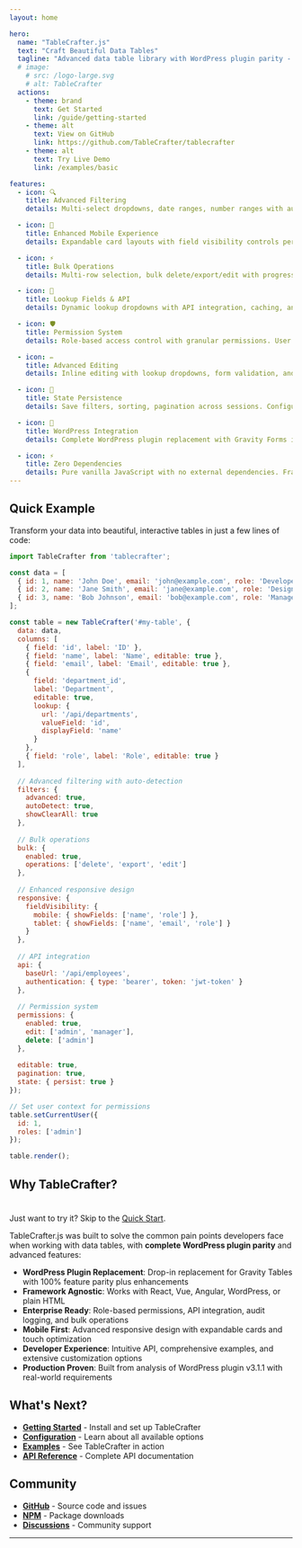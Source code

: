 ```yaml
---
layout: home

hero:
  name: "TableCrafter.js"
  text: "Craft Beautiful Data Tables"
  tagline: "Advanced data table library with WordPress plugin parity - zero dependencies, mobile-first, API-ready"
  # image:
    # src: /logo-large.svg
    # alt: TableCrafter
  actions:
    - theme: brand
      text: Get Started
      link: /guide/getting-started
    - theme: alt
      text: View on GitHub
      link: https://github.com/TableCrafter/tablecrafter
    - theme: alt
      text: Try Live Demo
      link: /examples/basic

features:
  - icon: 🔍
    title: Advanced Filtering
    details: Multi-select dropdowns, date ranges, number ranges with auto-type detection. WordPress-level filtering capabilities.

  - icon: 📱
    title: Enhanced Mobile Experience
    details: Expandable card layouts with field visibility controls per breakpoint. Touch-optimized interactions.

  - icon: ⚡
    title: Bulk Operations
    details: Multi-row selection, bulk delete/export/edit with progress indicators. Custom bulk actions support.

  - icon: 🔗
    title: Lookup Fields & API
    details: Dynamic lookup dropdowns with API integration, caching, and role-based filtering. RESTful CRUD operations.

  - icon: 🛡️
    title: Permission System
    details: Role-based access control with granular permissions. User context management and own-only restrictions.

  - icon: ✏️
    title: Advanced Editing
    details: Inline editing with lookup dropdowns, form validation, and API synchronization. Modal-based entry creation.

  - icon: 💾
    title: State Persistence
    details: Save filters, sorting, pagination across sessions. Configurable localStorage/sessionStorage backends.

  - icon: 🔄
    title: WordPress Integration
    details: Complete WordPress plugin replacement with Gravity Forms integration and user system compatibility.

  - icon: ⚡
    title: Zero Dependencies
    details: Pure vanilla JavaScript with no external dependencies. Framework-agnostic and production-ready.
---
```


## Quick Example

Transform your data into beautiful, interactive tables in just a few lines of code:

```javascript
import TableCrafter from 'tablecrafter';

const data = [
  { id: 1, name: 'John Doe', email: 'john@example.com', role: 'Developer' },
  { id: 2, name: 'Jane Smith', email: 'jane@example.com', role: 'Designer' },
  { id: 3, name: 'Bob Johnson', email: 'bob@example.com', role: 'Manager' }
];

const table = new TableCrafter('#my-table', {
  data: data,
  columns: [
    { field: 'id', label: 'ID' },
    { field: 'name', label: 'Name', editable: true },
    { field: 'email', label: 'Email', editable: true },
    { 
      field: 'department_id', 
      label: 'Department',
      editable: true,
      lookup: {
        url: '/api/departments',
        valueField: 'id',
        displayField: 'name'
      }
    },
    { field: 'role', label: 'Role', editable: true }
  ],
  
  // Advanced filtering with auto-detection
  filters: {
    advanced: true,
    autoDetect: true,
    showClearAll: true
  },
  
  // Bulk operations
  bulk: {
    enabled: true,
    operations: ['delete', 'export', 'edit']
  },
  
  // Enhanced responsive design
  responsive: {
    fieldVisibility: {
      mobile: { showFields: ['name', 'role'] },
      tablet: { showFields: ['name', 'email', 'role'] }
    }
  },
  
  // API integration
  api: {
    baseUrl: '/api/employees',
    authentication: { type: 'bearer', token: 'jwt-token' }
  },
  
  // Permission system
  permissions: {
    enabled: true,
    edit: ['admin', 'manager'],
    delete: ['admin']
  },
  
  editable: true,
  pagination: true,
  state: { persist: true }
});

// Set user context for permissions
table.setCurrentUser({
  id: 1,
  roles: ['admin']
});

table.render();
```

## Why TableCrafter?

<div class="tip custom-block" style="padding-top: 8px">

Just want to try it? Skip to the [Quick Start](/guide/quick-start).

</div>

TableCrafter.js was built to solve the common pain points developers face when working with data tables, with **complete WordPress plugin parity** and advanced features:

- **WordPress Plugin Replacement**: Drop-in replacement for Gravity Tables with 100% feature parity plus enhancements
- **Framework Agnostic**: Works with React, Vue, Angular, WordPress, or plain HTML
- **Enterprise Ready**: Role-based permissions, API integration, audit logging, and bulk operations
- **Mobile First**: Advanced responsive design with expandable cards and touch optimization
- **Developer Experience**: Intuitive API, comprehensive examples, and extensive customization options
- **Production Proven**: Built from analysis of WordPress plugin v3.1.1 with real-world requirements

## What's Next?

- **[Getting Started](/guide/getting-started)** - Install and set up TableCrafter
- **[Configuration](/guide/configuration)** - Learn about all available options
- **[Examples](/examples/basic)** - See TableCrafter in action
- **[API Reference](/api/tablecrafter)** - Complete API documentation

## Community

- **[GitHub](https://github.com/TableCrafter/tablecrafter)** - Source code and issues
- **[NPM](https://www.npmjs.com/package/tablecrafter)** - Package downloads
- **[Discussions](https://github.com/TableCrafter/tablecrafter/discussions)** - Community support

---

<style>
:root {
  --vp-home-hero-name-color: transparent;
  --vp-home-hero-name-background: -webkit-linear-gradient(120deg, #3b82f6 30%, #1d4ed8);

  --vp-home-hero-image-background-image: linear-gradient(-45deg, #3b82f6 50%, #1d4ed8 50%);
  --vp-home-hero-image-filter: blur(44px);
}

@media (min-width: 640px) {
  :root {
    --vp-home-hero-image-filter: blur(56px);
  }
}

@media (min-width: 960px) {
  :root {
    --vp-home-hero-image-filter: blur(68px);
  }
}
</style>